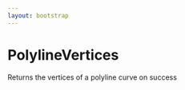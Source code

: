 ```yaml
---
layout: bootstrap
---
```


# PolylineVertices

Returns the vertices of a polyline curve on success


